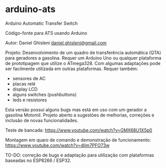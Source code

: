 # arduino-ats
Arduino Automatic Transfer Switch

Código-fonte para ATS usando Arduino

Autor:
Daniel Ghisleni
daniel.ghisleni@gmail.com

Projeto:
Desenvolvimento de um quadro de transferência automática (QTA) para geradores a gasolina.
Requer um Arduino Uno ou qualquer plataforma de prototipagem que utilize o ATmega328.
Com algumas adaptações pode ser facilmente utilizada em outras plataformas.
Requer também:
- sensores de AC
- placas relé
- display LCD
- alguns switches (pushbuttons)
- leds e resistores


Esta versão possui alguns bugs mas está em uso com um gerador a gasolina Motomil.
Projeto aberto a sugestões de melhorias, correções e inclusão de novas funcionalidades.

Teste de bancada:
https://www.youtube.com/watch?v=GMX68U1X5p0

Montagem em quaro de comando e demonstração de funcionamento:
https://www.youtube.com/watch?v=dlim7PFO73w

TO-DO: correção de bugs e adaptação para utilização com plataformas baseadas no ESP8266 / ESP32.
